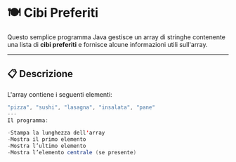 # 🍽️ Cibi Preferiti

Questo semplice programma Java gestisce un array di stringhe contenente una lista di **cibi preferiti** e fornisce alcune informazioni utili sull'array.

---

## 📋 Descrizione

L'array contiene i seguenti elementi:

```java
"pizza", "sushi", "lasagna", "insalata", "pane" 
---
Il programma:

-Stampa la lunghezza dell'array
-Mostra il primo elemento
-Mostra l’ultimo elemento
-Mostra l’elemento centrale (se presente)
